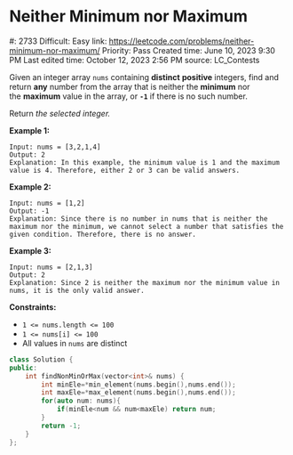 # Neither Minimum nor Maximum

#: 2733
Difficult: Easy
link: https://leetcode.com/problems/neither-minimum-nor-maximum/
Priority: Pass
Created time: June 10, 2023 9:30 PM
Last edited time: October 12, 2023 2:56 PM
source: LC_Contests

Given an integer array `nums` containing **distinct** **positive** integers, find and return **any** number from the array that is neither the **minimum** nor the **maximum** value in the array, or **`-1`** if there is no such number.

Return *the selected integer.*

**Example 1:**

```
Input: nums = [3,2,1,4]
Output: 2
Explanation: In this example, the minimum value is 1 and the maximum value is 4. Therefore, either 2 or 3 can be valid answers.

```

**Example 2:**

```
Input: nums = [1,2]
Output: -1
Explanation: Since there is no number in nums that is neither the maximum nor the minimum, we cannot select a number that satisfies the given condition. Therefore, there is no answer.

```

**Example 3:**

```
Input: nums = [2,1,3]
Output: 2
Explanation: Since 2 is neither the maximum nor the minimum value in nums, it is the only valid answer.

```

**Constraints:**

- `1 <= nums.length <= 100`
- `1 <= nums[i] <= 100`
- All values in `nums` are distinct

```cpp
class Solution {
public:
    int findNonMinOrMax(vector<int>& nums) {
        int minEle=*min_element(nums.begin(),nums.end());
        int maxEle=*max_element(nums.begin(),nums.end());
        for(auto num: nums){
            if(minEle<num && num<maxEle) return num;
        }
        return -1;
    }
};
```